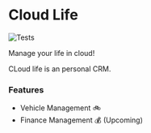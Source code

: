 # Cloud Life

![Tests](https://github.com/sahilofficial671/cloud-life/workflows/Tests/badge.svg?style=flat-square)

Manage your life in cloud!

CLoud life is an personal CRM.

### Features

- Vehicle Management 🚲
- Finance Management 💰 (Upcoming)
